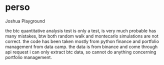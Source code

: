 # perso
Joshua Playground

the btc quantitative analysis test is only a test, is very much probable has many mistakes, btw both random walk and montecarlo 
simulations are not correct.
the code has been taken mostly from python finance and portfolio management from data camp.
the data is from binance and come through api request
i can only extract btc data, so cannot do anything concerning portfolio management.
